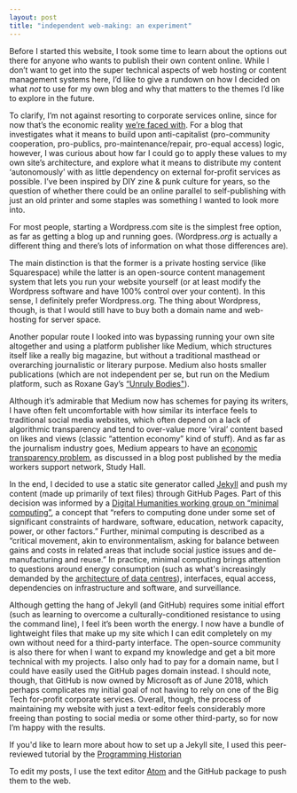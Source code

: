 ```yaml
---
layout: post
title: "independent web-making: an experiment"
---
```


Before I started this website, I took some time to learn about the options out there for anyone who wants to publish their own content online. While I don’t want to get into the super technical aspects of web hosting or content management systems here, I’d like to give a rundown on how I decided on what *not* to use for my own blog and why that matters to the themes I’d like to explore in the future.  

To clarify, I’m not against resorting to corporate services online, since for now that’s the economic reality [we’re faced with](https://www.theguardian.com/commentisfree/2019/feb/17/almost-impossible-to-function-without-big-five-tech-giants). For a blog that investigates what it means to build upon anti-capitalist (pro-community cooperation, pro-publics, pro-maintenance/repair, pro-equal access) logic, however, I was curious about how far I could go to apply these values to my own site’s architecture, and explore what it means to distribute my content ‘autonomously’ with as little dependency on external for-profit services as possible. I’ve been inspired by DIY zine & punk culture for years, so the question of whether there could be an online parallel to self-publishing with just an old printer and some staples was something I wanted to look more into.




For most people, starting a Wordpress.com site is the simplest free option, as far as getting a blog up and running goes. (Wordpress.*org* is actually a different thing and there’s lots of information on what those differences are).

The main distinction is that the former is a private hosting service (like Squarespace) while the latter is an open-source content management system that lets you run your website yourself (or at least modify the Wordpress software and have 100% control over your content). In this sense, I definitely prefer Wordpress.org. The thing about Wordpress, though, is that I would still have to buy both a domain name and web-hosting for server space.

 Another popular route I looked into was bypassing running your own site altogether and using a platform publisher like Medium, which structures itself like a really big magazine, but without a traditional masthead or overarching journalistic or literary purpose. Medium also hosts smaller publications (which are not independent per se, but run on the Medium platform, such as Roxane Gay’s [“Unruly Bodies"](https://gay.medium.com/unruly-bodies/home)).

Although it’s admirable that Medium now has schemes for paying its writers, I have often felt uncomfortable with how similar its interface feels to traditional social media websites, which often depend on a lack of algorithmic transparency and tend to over-value more ‘viral’ content based on likes and views (classic “attention economy” kind of stuff). And as far as the journalism industry goes, Medium appears to have an [economic transparency problem](http://studyhall.xyz/blog/2018/6/12/mediums-mess-the-rise-and-fall-of-the-site-that-was-supposed-to-save-journalism), as discussed in a blog post published by the media workers support network, Study Hall.

In the end, I decided to use a static site generator called [Jekyll](https://jekyllrb.com/) and push my content (made up primarily of text files) through GitHub Pages. Part of this decision was informed by a [Digital Humanities working group on “minimal computing”]( https://go-dh.github.io/mincomp/about/), a concept that “refers to computing done under some set of significant constraints of hardware, software, education, network capacity, power, or other factors.” Further, minimal computing is described as a “critical movement, akin to environmentalism, asking for balance between gains and costs in related areas that include social justice issues and de-manufacturing and reuse.” In practice, minimal computing brings attention to questions around energy consumption (such as what's increasingly demanded by the [architecture of data centres](https://failedarchitecture.com/podcast/01-data-space-the-architecture-and-impact-of-data-centres/)), interfaces, equal access, dependencies on infrastructure and software, and surveillance.


Although getting the hang of Jekyll (and GitHub) requires some initial effort (such as learning to overcome a culturally-conditioned resistance to using the command line), I feel it’s been worth the energy. I now have a bundle of lightweight files that make up my site which I can edit completely on my own without need for a third-party interface. The open-source community is also there for when I want to expand my knowledge and get a bit more technical with my projects. I also only had to pay for a domain name, but I could have easily used the GitHub pages domain instead. I should note, though, that GitHub is now owned by Microsoft as of June 2018, which perhaps complicates my initial goal of not having to rely on one of the Big Tech for-profit corporate services. Overall, though, the process of maintaining my website with just a text-editor feels considerably more freeing than posting to social media or some other third-party, so for now I’m happy with the results.

If you'd like to learn more about how to set up a Jekyll site, I used this peer-reviewed tutorial by the [Programming Historian](https://programminghistorian.org/en/lessons/building-static-sites-with-jekyll-github-pages)

To edit my posts, I use the text editor [Atom](https://atom.io/) and the GitHub package to push them to the web.
